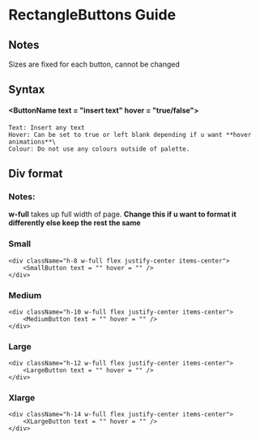 # RectangleButtons Guide

## Notes
Sizes are fixed for each button, cannot be changed

## Syntax
#### <**ButtonName** text = "insert text" hover = "true/false"\>
````
Text: Insert any text
Hover: Can be set to true or left blank depending if u want **hover animations**\
Colour: Do not use any colours outside of palette.
````

## Div format
### Notes:
**w-full** takes up full width of page. **Change this if u want to format it differently else keep the rest the same**

### Small
```
<div className="h-8 w-full flex justify-center items-center">
    <SmallButton text = "" hover = "" />
</div>
```
### Medium
```
<div className="h-10 w-full flex justify-center items-center">
    <MediumButton text = "" hover = "" />
</div>
```
### Large
```
<div className="h-12 w-full flex justify-center items-center">
    <LargeButton text = "" hover = "" />
</div>
```
### Xlarge
```
<div className="h-14 w-full flex justify-center items-center">
    <XLargeButton text = "" hover = "" />
</div>
```






